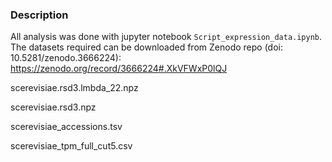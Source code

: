 ### Description
All analysis was done with jupyter notebook `Script_expression_data.ipynb`.  The datasets required can be downloaded from Zenodo repo (doi: 10.5281/zenodo.3666224): https://zenodo.org/record/3666224#.XkVFWxP0lQJ


scerevisiae.rsd3.lmbda_22.npz

scerevisiae.rsd3.npz

scerevisiae_accessions.tsv

scerevisiae_tpm_full_cut5.csv
